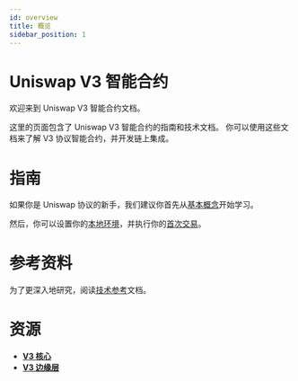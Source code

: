 ```yaml
---
id: overview
title: 概览
sidebar_position: 1
---
```


# Uniswap V3 智能合约

欢迎来到 Uniswap V3 智能合约文档。

这里的页面包含了 Uniswap V3 智能合约的指南和技术文档。
你可以使用这些文档来了解 V3 协议智能合约，并开发链上集成。

# 指南

如果你是 Uniswap 协议的新手，我们建议你首先从[基本概念](../../concepts/uniswap-protocol)开始学习。

然后，你可以设置你的[本地环境](./guides/local-environment)，并执行你的[首次交易](./guides/swaps/single-swaps)。

# 参考资料

为了更深入地研究，阅读[技术参考](./reference/overview)文档。

# 资源

- [**V3 核心**](https://github.com/Uniswap/v3-core)
- [**V3 边缘层**](https://github.com/Uniswap/v3-periphery)